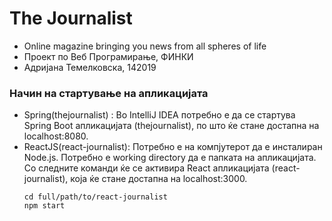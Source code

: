 # The Journalist
  - Online magazine bringing you news from all spheres of life 
  - Проект по Веб Програмирање, ФИНКИ
  - Адријана Темелковска, 142019

### Начин на стартување на апликацијата
  - Spring(thejournalist) : Во IntelliJ IDEA потребно е да се стартува Spring Boot апликацијата (thejournalist), по што ќе стане достапна на localhost:8080.
  - ReactJS(react-journalist): Потребно е на компјутерот да е инсталиран Node.js. Потребно е working directory да е папката на апликацијата. Со следните команди ќе се активира React апликацијата (react-journalist), која ќе стане достапна на localhost:3000.
    ```
    cd full/path/to/react-journalist
    npm start
    ```
